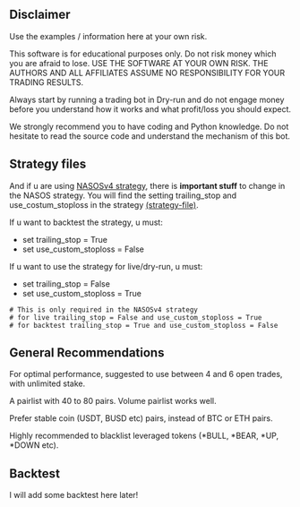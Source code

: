 ## Disclaimer

Use the examples / information here at your own risk.


This software is for educational purposes only. Do not risk money which
you are afraid to lose. USE THE SOFTWARE AT YOUR OWN RISK. THE AUTHORS
AND ALL AFFILIATES ASSUME NO RESPONSIBILITY FOR YOUR TRADING RESULTS.

Always start by running a trading bot in Dry-run and do not engage money
before you understand how it works and what profit/loss you should
expect.

We strongly recommend you to have coding and Python knowledge. Do not
hesitate to read the source code and understand the mechanism of this bot.


## Strategy files

And if u are using [NASOSv4 strategy](https://github.com/Foxel05/freqtrade-stuff/blob/master/strategies/NASOSv4.py), there is **important stuff** to change in the NASOS strategy. You will find the setting trailing_stop and use_costum_stoploss in the strategy [(strategy-file)](https://github.com/Foxel05/freqtrade-stuff/blob/master/strategies/NASOSv4.py).

If u want to backtest the strategy, u must:

- set trailing_stop = True
- set use_custom_stoploss = False

If u want to use the strategy for live/dry-run, u must:
- set trailing_stop = False
- set use_custom_stoploss = True

```
# This is only required in the NASOSv4 strategy
# for live trailing_stop = False and use_custom_stoploss = True
# for backtest trailing_stop = True and use_custom_stoploss = False
```

## General Recommendations

For optimal performance, suggested to use between 4 and 6 open trades, with unlimited stake.

A pairlist with 40 to 80 pairs. Volume pairlist works well.

Prefer stable coin (USDT, BUSD etc) pairs, instead of BTC or ETH pairs.

Highly recommended to blacklist leveraged tokens (*BULL, *BEAR, *UP, *DOWN etc).

## Backtest

I will add some backtest here later!
